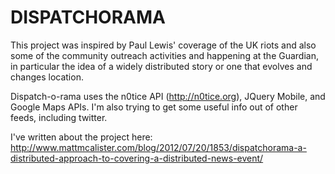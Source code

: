 DISPATCHORAMA
=============

This project was inspired by Paul Lewis' coverage of the UK riots and also some of the community outreach activities and happening at the Guardian, in particular the idea of a widely distributed story or one that evolves and changes location.

Dispatch-o-rama uses the n0tice API (http://n0tice.org), JQuery Mobile, and Google Maps APIs.  I'm also trying to get some useful info out of other feeds, including twitter.

I've written about the project here:
http://www.mattmcalister.com/blog/2012/07/20/1853/dispatchorama-a-distributed-approach-to-covering-a-distributed-news-event/

